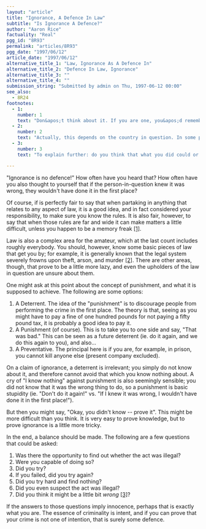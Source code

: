 ```yaml
---
layout: "article"
title: "Ignorance, A Defence In Law"
subtitle: "Is Ignorance A Defence?"
author: "Aaron Rice"
factuality: "Real"
pgg_id: "8R93"
permalink: "articles/8R93"
pgg_date: "1997/06/12"
article_date: "1997/06/12"
alternative_title_1: "Law, Ignorance As A Defence In"
alternative_title_2: "Defence In Law, Ignorance"
alternative_title_3: ""
alternative_title_4: ""
submission_string: "Submitted by admin on Thu, 1997-06-12 00:00"
see_also:
  - 8R24
footnotes: 
  - 1:
    number: 1
    text: "Don&apos;t think about it. If you are one, you&apos;d remember."
  - 2:
    number: 2
    text: "Actually, this depends on the country in question. In some parts, these are, or at least appear to be, the basic essentials of society, and the abilities to perform them are sometimes a qualification for high office."
  - 3:
    number: 3
    text: "To explain further: do you think that what you did could or should be illegal?"

---
```

<div>
<p>"Ignorance is no defence!" How often have you heard that? How often have you also thought to yourself that if the person-in-question knew it was wrong, they wouldn't have done it in the first place?</p>
<p>Of course, if is perfectly fair to say that when partaking in anything that relates to any aspect of law, it is a good idea, and in fact considered your responsibility, to make sure you know the rules. It is also fair, however, to say that when those rules are far and wide it can make matters a little difficult, unless you happen to be a memory freak <a href="#footnote-body.1" name="footnote-link.1" class="footnote-link">[1]</a>.</p>
<p>Law is also a complex area for the amateur, which at the last count includes roughly everybody. You should, however, know some basic pieces of law that get you by; for example, it is generally known that the legal system severely frowns upon theft, arson, and murder <a href="#footnote-body.2" name="footnote-link.2" class="footnote-link">[2]</a>. There are other areas, though, that prove to be a little more lazy, and even the upholders of the law in question are unsure about them.</p>
<p>One might ask at this point about the concept of punishment, and what it is supposed to achieve. The following are some options:</p>
<ol>
<li value="1">A Deterrent. The idea of the "punishment" is to discourage people from performing the crime in the first place. The theory is that, seeing as you might have to pay a fine of one hundred pounds for not paying a fifty pound tax, it is probably a good idea to pay it.</li>
<li value="2">A Punishment (of course). This is to take you to one side and say, "That was bad." This can be seen as a future deterrent (ie. do it again, and we do this again to you), and also...</li>
<li value="3">A Preventative. The principal here is if you are, for example, in prison, you cannot kill anyone else (present company excluded).</li>
</ol>
<p>On a claim of ignorance, a deterrent is irrelevant; you simply do not know about it, and therefore cannot avoid that which you know nothing about. A cry of "I know nothing" against punishment is also seemingly sensible; you did not know that it was the wrong thing to do, so a punishment is basic stupidity (ie. "Don't do it again!" vs. "If I knew it was wrong, I wouldn't have done it in the first place!").</p>
<p>But then you might say, "Okay, you didn't know -- prove it". This might be more difficult than you think. It is very easy to prove knowledge, but to prove ignorance is a little more tricky.</p>
<p>In the end, a balance should be made. The following are a few questions that could be asked:</p>
<ol>
<li value="1">Was there the opportunity to find out whether the act was illegal?</li>
<li value="2">Were you capable of doing so?</li>
<li value="3">Did you try?</li>
<li value="4">If you failed, did you try again?</li>
<li value="5">Did you try hard and find nothing?</li>
<li value="6">Did you even suspect the act was illegal?</li>
<li value="7">Did you think it might be a little bit <em>wrong</em> <a href="#footnote-body.3" name="footnote-link.3" class="footnote-link">[3]</a>?</li>
</ol>
<p>If the answers to those questions imply innocence, perhaps that is exactly what you are. The essence of criminality is intent, and if you can prove that your crime is not one of intention, that is surely some defence.</p>
</div>
